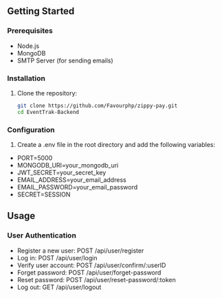 ## Getting Started

### Prerequisites

- Node.js
- MongoDB
- SMTP Server (for sending emails)

### Installation

1. Clone the repository:

   ```bash
   git clone https://github.com/Favourphp/zippy-pay.git
   cd EventTrak-Backend

### Configuration
1. Create a .env file in the root directory and add the following variables:

- PORT=5000
- MONGODB_URI=your_mongodb_uri
- JWT_SECRET=your_secret_key
- EMAIL_ADDRESS=your_email_address
- EMAIL_PASSWORD=your_email_password
- SECRET=SESSION



## Usage

### User Authentication

- Register a new user: POST /api/user/register
- Log in: POST /api/user/login
- Verify user account: POST /api/user/confirm/:userID
- Forget password: POST /api/user/forget-password
- Reset password: POST /api/user/reset-password/:token
- Log out: GET /api/user/logout




